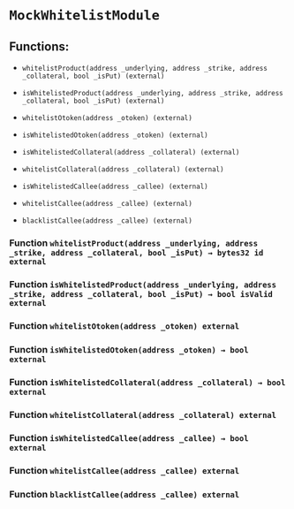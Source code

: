 # `MockWhitelistModule`

## Functions:

- `whitelistProduct(address _underlying, address _strike, address _collateral, bool _isPut) (external)`

- `isWhitelistedProduct(address _underlying, address _strike, address _collateral, bool _isPut) (external)`

- `whitelistOtoken(address _otoken) (external)`

- `isWhitelistedOtoken(address _otoken) (external)`

- `isWhitelistedCollateral(address _collateral) (external)`

- `whitelistCollateral(address _collateral) (external)`

- `isWhitelistedCallee(address _callee) (external)`

- `whitelistCallee(address _callee) (external)`

- `blacklistCallee(address _callee) (external)`

### Function `whitelistProduct(address _underlying, address _strike, address _collateral, bool _isPut) → bytes32 id external`

### Function `isWhitelistedProduct(address _underlying, address _strike, address _collateral, bool _isPut) → bool isValid external`

### Function `whitelistOtoken(address _otoken) external`

### Function `isWhitelistedOtoken(address _otoken) → bool external`

### Function `isWhitelistedCollateral(address _collateral) → bool external`

### Function `whitelistCollateral(address _collateral) external`

### Function `isWhitelistedCallee(address _callee) → bool external`

### Function `whitelistCallee(address _callee) external`

### Function `blacklistCallee(address _callee) external`

